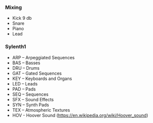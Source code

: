 ### Mixing

- Kick 9 db
- Snare
- Piano
- Lead

### Sylenth1

- ARP – Arpeggiated Sequences
- BAS – Basses
- DRU – Drums
- GAT – Gated Sequences
- KEY – Keyboards and Organs
- LED – Leads
- PAD – Pads
- SEQ – Sequences
- SFX – Sound Effects
- SYN – Synth Pads
- TEX – Atmospheric Textures
- HOV - Hoover Sound (https://en.wikipedia.org/wiki/Hoover_sound)